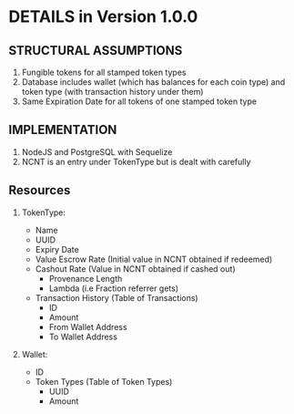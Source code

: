 # DETAILS in Version 1.0.0

## STRUCTURAL ASSUMPTIONS
1. Fungible tokens for all stamped token types
2. Database includes wallet (which has balances for each coin type) and token type (with transaction history under them)
3. Same Expiration Date for all tokens of one stamped token type

## IMPLEMENTATION
1. NodeJS and PostgreSQL with Sequelize
2. NCNT is an entry under TokenType but is dealt with carefully

## Resources
1. TokenType:
	- Name
	- UUID
	- Expiry Date
	- Value Escrow Rate (Initial value in NCNT obtained if redeemed)
	- Cashout Rate (Value in NCNT obtained if cashed out)
        - Provenance Length
        - Lambda (i.e Fraction referrer gets)
	- Transaction History (Table of Transactions)
	  - ID
	  - Amount
	  - From Wallet Address
	  - To Wallet Address
 
2.  Wallet:
	- ID
	- Token Types (Table of Token Types)
	  - UUID
	  - Amount
